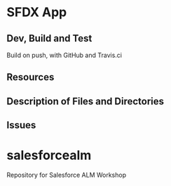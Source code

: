 # SFDX  App

## Dev, Build and Test

Build on push, with GitHub and Travis.ci


## Resources


## Description of Files and Directories


## Issues


# salesforcealm
Repository for Salesforce ALM Workshop
